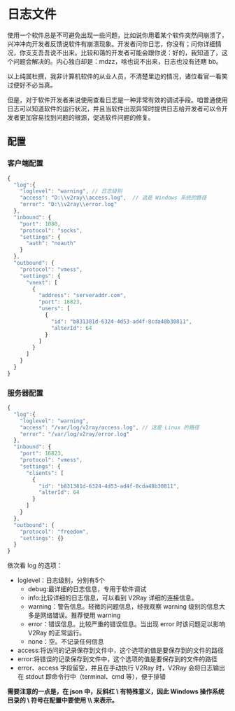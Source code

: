 # 日志文件

使用一个软件总是不可避免出现一些问题，比如说你用着某个软件突然间崩溃了，兴冲冲向开发者反馈说软件有崩溃现象。开发者问你日志，你没有；问你详细情况，你支支吾吾说不出来。比较和蔼的开发者可能会跟你说：好的，我知道了，这个问题会解决的。内心独白却是：mdzz，啥也说不出来，日志也没有还瞎 bb。

以上纯属杜撰，我非计算机软件的从业人员，不清楚里边的情况，诸位看官一看笑过便好不必当真。

但是，对于软件开发者来说使用查看日志是一种非常有效的调试手段。咱普通使用日志可以知道软件的运行状况，并且当软件出现异常时提供日志给开发者可以令开发者更加容易找到问题的根源，促进软件问题的修复。

## 配置

### 客户端配置

```javascript
{
  "log":{
    "loglevel": "warning", // 日志级别
    "access": "D:\\v2ray\\access.log",  // 这是 Windows 系统的路径
    "error": "D:\\v2ray\\error.log"
  },
  "inbound": {
    "port": 1080,
    "protocol": "socks",
    "settings": {
      "auth": "noauth"
    }
  },
  "outbound": {
    "protocol": "vmess",
    "settings": {
      "vnext": [
        {
          "address": "serveraddr.com",
          "port": 16823,  
          "users": [
            {
              "id": "b831381d-6324-4d53-ad4f-8cda48b30811",  
              "alterId": 64
            }
          ]
        }
      ]
    }
  }
}
```

### 服务器配置

```javascript
{
  "log":{
    "loglevel": "warning",
    "access": "/var/log/v2ray/access.log", // 这是 Linux 的路径
    "error": "/var/log/v2ray/error.log"
  },
  "inbound": {
    "port": 16823,
    "protocol": "vmess",   
    "settings": {
      "clients": [
        {
          "id": "b831381d-6324-4d53-ad4f-8cda48b30811",  
          "alterId": 64
        }
      ]
    }
  },
  "outbound": {
    "protocol": "freedom",  
    "settings": {}
  }
}
```

依次看 log 的选项：
* loglevel：日志级别，分别有5个
  - debug:最详细的日志信息，专用于软件调试
  - info:比较详细的日志信息，可以看到 V2Ray 详细的连接信息。
  - warning：警告信息。轻微的问题信息，经我观察 warning 级别的信息大多是网络错误。推荐使用 warning
  - error：错误信息。比较严重的错误信息。当出现 error 时该问题足以影响 V2Ray 的正常运行。
  - none：空。不记录任何信息
* access:将访问的记录保存到文件中，这个选项的值是要保存到的文件的路径
* error:将错误的记录保存到文件中，这个选项的值是要保存到的文件的路径
* error、access 字段留空，并且在手动执行 V2Ray 时，V2Ray 会将日志输出在 stdout 即命令行中（terminal、cmd 等），便于排错

**需要注意的一点是，在 json 中，反斜杠 \\ 有特殊意义，因此 Windows 操作系统目录的 \\ 符号在配置中要使用 \\\\ 来表示。**
